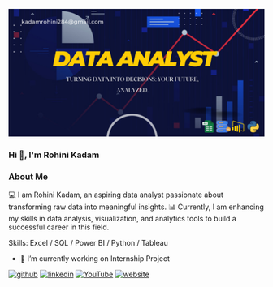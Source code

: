 
![An Aspiring Data Analyst](https://github.com/rohini-kadam98/rohini-kadam98/blob/main/_banner%20image.png)

### Hi 👋, I'm Rohini Kadam

### About Me
💻 I am Rohini Kadam, an aspiring data analyst passionate about transforming raw data into meaningful insights. 📊 Currently, I am enhancing my skills in data analysis, visualization, and analytics tools to build a successful career in this field.

Skills: Excel / SQL / Power BI / Python / Tableau

- 🔭 I’m currently working on Internship Project 


[<img src='https://cdn.jsdelivr.net/npm/simple-icons@3.0.1/icons/github.svg' alt='github' height='40'>](https://github.com/kadam-rohini98)  [<img src='https://cdn.jsdelivr.net/npm/simple-icons@3.0.1/icons/linkedin.svg' alt='linkedin' height='40'>](https://www.linkedin.com/in/https://www.linkedin.com/in/kadamrohini//)  [<img src='https://cdn.jsdelivr.net/npm/simple-icons@3.0.1/icons/youtube.svg' alt='YouTube' height='40'>](https://www.youtube.com/channel/UCv9gjTu-FfvmGp9Qu8VFq3g)  [<img src='https://cdn.jsdelivr.net/npm/simple-icons@3.0.1/icons/icloud.svg' alt='website' height='40'>](https://codebasics.io/portfolio/Rohini-Kadam)  






